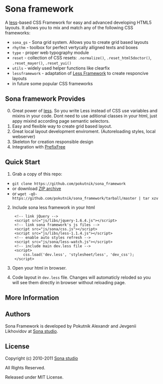 # Sona framework 

A [less][less]-based CSS Framework for easy and advanced developing HTML5 layouts. It allows you to mix and match any of the following CSS frameworks:

 * `sona_gs` - Sona grid system. Allows you to create grid based layouts 
 * `rhythm` - toolbox for perfect vertycally alligned texts and boxes
 * `type` - proper web typography module
 * `reset` - collection of CSS resets: `.normalize()`, `.reset_html5doctor()`, `.reset_mayer()`, `.reset_yui()`
 * `utils` - widely used helper functions like clearfix
 * `lessframework` - adaptation of [Less Framework][lessframework] to create responcive layouts
 * in future some popular CSS frameworks
 


## Sona framework Provides

0. Great power of [less][less]. So you write Less instead of CSS use variables and
   mixins in your code. Dont need to use aditional classes in your html, just appy
   mixind according page semantic selectors.
1. Easy and flexible way to create grid based layout.
2. Great local layout development enviroment. (Autoreloading styles, local webserver)
3. Skeleton for creation responsible design
4. Integration with [PrefixFree][prefixfree] 


## Quick Start

1. Grab a copy of this repo:
  * `git clone https://github.com/pokutnik/sona_framework`
  * or download [ZIP archive][zip]
  * or `wget -qO- https://github.com/pokutnik/sona_framework/tarball/master | tar xzv`
2. Include sona less framework in your html

        <!-- link jQuery -->
        <script src="js/libs/jquery-1.6.4.js"></script>
        <!-- link sona framework's js files -->
        <script src="js/sona/css.js"></script>
        <script src="js/libs/less-1.1.4.js"></script>
        <!-- enable auto styles refresh -->
        <script src="js/sona/less-watch.js"></script>
        <!-- include main dev.less file -->
        <script>
            css.load('dev.less', 'stylesheet/less', 'dev_css');
        </script>
    
    
3. Open your html in browser. 
4. Code layout in `dev.less` file. Changes will automaticly reloded so you will see them directly in browser without reloading page.


## More Information

## Authors 
Sona Framework is developed by Pokutnik Alexandr and Jevgenii Likhovidov at [Sona studio][sona]. 

## License
Copyright (c) 2010-2011 [Sona studio][sona]

All Rights Reserved.

Released under MIT License.


[repo]: https://github.com/pokutnik/sona_framework "Sona framework source repo"
[sona]: http://sona-studio.com/ "Sona studio"
[less]: http://lesscss.org/ "Less CSS"
[zip]: http://github.com/pokutnik/sona_framework/zipball/master "Sona framework ZIP archive"
[lessframework]: http://lessframework.com/ "Less framework"
[prefixfree]: http://leaverou.github.com/prefixfree/ "PrefixFree"

